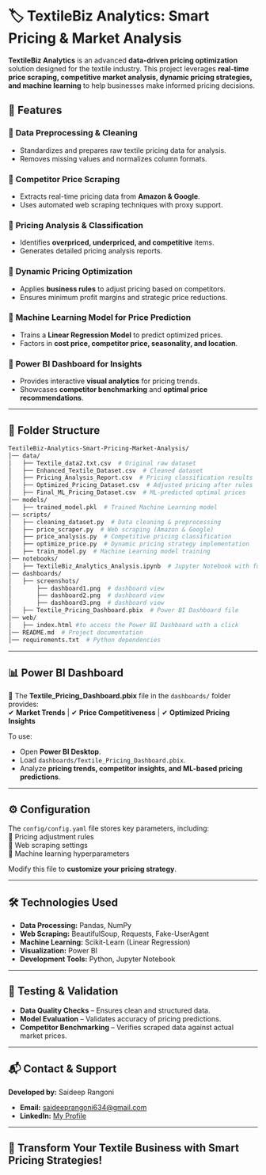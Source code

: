# 🏷️ TextileBiz Analytics: Smart Pricing & Market Analysis  

**TextileBiz Analytics** is an advanced **data-driven pricing optimization** solution designed for the textile industry. This project leverages **real-time price scraping, competitive market analysis, dynamic pricing strategies, and machine learning** to help businesses make informed pricing decisions.  

## 🚀 Features  

### 🔹 **Data Preprocessing & Cleaning**  
- Standardizes and prepares raw textile pricing data for analysis.  
- Removes missing values and normalizes column formats.  

### 🔹 **Competitor Price Scraping**  
- Extracts real-time pricing data from **Amazon & Google**.  
- Uses automated web scraping techniques with proxy support.  

### 🔹 **Pricing Analysis & Classification**  
- Identifies **overpriced, underpriced, and competitive** items.  
- Generates detailed pricing analysis reports.  

### 🔹 **Dynamic Pricing Optimization**  
- Applies **business rules** to adjust pricing based on competitors.  
- Ensures minimum profit margins and strategic price reductions.  

### 🔹 **Machine Learning Model for Price Prediction**  
- Trains a **Linear Regression Model** to predict optimized prices.  
- Factors in **cost price, competitor price, seasonality, and location**.  

### 🔹 **Power BI Dashboard for Insights**  
- Provides interactive **visual analytics** for pricing trends.  
- Showcases **competitor benchmarking** and **optimal price recommendations**.  

---

## 📂 Folder Structure  

```bash
TextileBiz-Analytics-Smart-Pricing-Market-Analysis/
│── data/
│   ├── Textile_data2.txt.csv  # Original raw dataset
│   ├── Enhanced_Textile_Dataset.csv  # Cleaned dataset
│   ├── Pricing_Analysis_Report.csv  # Pricing classification results
│   ├── Optimized_Pricing_Dataset.csv  # Adjusted pricing after rules
│   ├── Final_ML_Pricing_Dataset.csv  # ML-predicted optimal prices
│── models/
│   ├── trained_model.pkl  # Trained Machine Learning model
│── scripts/
│   ├── cleaning_dataset.py  # Data cleaning & preprocessing
│   ├── price_scraper.py  # Web scraping (Amazon & Google)
│   ├── price_analysis.py  # Competitive pricing classification
│   ├── optimize_price.py  # Dynamic pricing strategy implementation
│   ├── train_model.py  # Machine Learning model training
│── notebooks/
│   ├── TextileBiz_Analytics_Analysis.ipynb  # Jupyter Notebook with full pipeline
│── dashboards/
│   ├── screenshots/
│       ├── dashboard1.png  # dashboard view
│       ├── dashboard2.png  # dashboard view
│       ├── dashboard3.png  # dashboard view
│   ├── Textile_Pricing_Dashboard.pbix  # Power BI Dashboard file
│── web/
│   ├── index.html #to access the Power BI Dashboard with a click
│── README.md  # Project documentation
│── requirements.txt  # Python dependencies

```
---


## 📊 Power BI Dashboard  
📌 The **Textile_Pricing_Dashboard.pbix** file in the `dashboards/` folder provides:  
✔ **Market Trends** | ✔ **Price Competitiveness** | ✔ **Optimized Pricing Insights**  

To use:  
- Open **Power BI Desktop**.  
- Load `dashboards/Textile_Pricing_Dashboard.pbix`.  
- Analyze **pricing trends, competitor insights, and ML-based pricing predictions**.  

---

## ⚙️ Configuration  
The `config/config.yaml` file stores key parameters, including:  
🔹 Pricing adjustment rules  
🔹 Web scraping settings  
🔹 Machine learning hyperparameters  

Modify this file to **customize your pricing strategy**.

---

## 🛠️ Technologies Used  
- **Data Processing:** Pandas, NumPy  
- **Web Scraping:** BeautifulSoup, Requests, Fake-UserAgent  
- **Machine Learning:** Scikit-Learn (Linear Regression)  
- **Visualization:** Power BI  
- **Development Tools:** Python, Jupyter Notebook  

---

## 📝 Testing & Validation  
- **Data Quality Checks** – Ensures clean and structured data.  
- **Model Evaluation** – Validates accuracy of pricing predictions.  
- **Competitor Benchmarking** – Verifies scraped data against actual market prices.  

---

## 📬 Contact & Support  
**Developed by:** Saideep Rangoni
- **Email:** saideeprangoni634@gmail.com
- **LinkedIn:** [My Profile](https://www.linkedin.com/in/saideep-rangoni-54abb9300/)

---

## 🚀 Transform Your Textile Business with Smart Pricing Strategies!  



